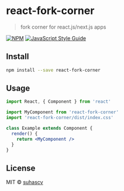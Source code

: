 # react-fork-corner

> fork corner for react.js/next.js apps

[![NPM](https://img.shields.io/npm/v/react-fork-corner.svg)](https://www.npmjs.com/package/react-fork-corner) [![JavaScript Style Guide](https://img.shields.io/badge/code_style-standard-brightgreen.svg)](https://standardjs.com)

## Install

```bash
npm install --save react-fork-corner
```

## Usage

```jsx
import React, { Component } from 'react'

import MyComponent from 'react-fork-corner'
import 'react-fork-corner/dist/index.css'

class Example extends Component {
  render() {
    return <MyComponent />
  }
}
```

## License

MIT © [suhascv](https://github.com/suhascv)
